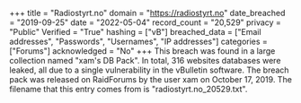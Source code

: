 +++
title = "Radiostyrt.no"
domain = "https://radiostyrt.no"
date_breached = "2019-09-25"
date = "2022-05-04"
record_count = "20,529"
privacy = "Public"
Verified = "True"
hashing = ["vB"]
breached_data = ["Email addresses", "Passwords", "Usernames", "IP addresses"]
categories = ["Forums"]
acknowledged = "No"
+++
This breach was found in a large collection named "xam's DB Pack". In total, 316 websites databases were leaked, all due to a single vulnerability in the vBulletin software. The breach pack was released on RaidForums by the user xam on October 17, 2019. The filename that this entry comes from is "radiostyrt.no_20529.txt".
